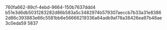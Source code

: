 760fa662-89cf-4ebd-9664-150b7637ddd4
b51e3d6db5031283282d86b583a5c3482974b579307aeccb7b33a31e83862d86c393883e66c5581bb6e56666219336a64adb9af78a38426ea97b48ae3c0eda59
5837
